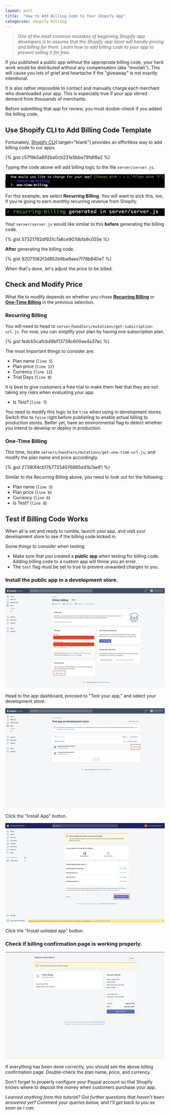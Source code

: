 ```yaml
---
layout: post
title:  "How to Add Billing Code to Your Shopify App"
categories: shopify billing
---
```


> *One of the most common mistakes of beginning Shopify app developers is to assume that the Shopify app store will handle pricing and billing for them. Learn how to add billing code to your app to prevent selling it for free.*

If you published a public app without the appropriate billing code, your hard work would be distributed without any compensation (aka "moolah"). This will cause you lots of grief and heartache if the "giveaway" is not exactly intentional. 

It is also rather impossible to contact and manually charge each merchant who downloaded your app. This is especially true if your app stirred demand from thousands of merchants.

Before submitting that app for review, you must double-check if you added the billing code.

## Use Shopify CLI to Add Billing Code Template
Fortunately, [Shopify CLI](https://www.shopify.com.ph/partners/blog/cli-tool){:target="blank"} provides an effortless way to add billing code to our apps. 

{% gist c57f9b5a892ba0cb231e5bbe791df8a2 %}

Typing the code above will add billing logic to the file `server/server.js`. 

![How would you like to charge for your app?](/assets/images/shopify-billing-1.png)

For this example, we select **Recurring Billing**. You will want to pick this, too, if you're going to earn monthly recurring revenue from Shopify.

![server/server.js will be modified](/assets/images/shopify-billing-2.png)

Your `server/server.js` would like similar to this **before** generating the billing code.

{% gist 57321792df831c7a6ce907dbfa9c055e %}

**After** generating the billing code.

{% gist 92071062f3d852b8ba9aee7f78b840e7 %}

When that's done, let's adjust the price to be billed.

## Check and Modify Price 
What file to modify depends on whether you chose [**Recurring Billing**](#recurring-billing) or [**One-Time Billing**](#one-time-billing) in the previous selection. 

### Recurring Billing
You will need to head to `server/handlers/mutations/get-subscription-url.js`. For now, you can simplify your plan by having one subscription plan.   

{% gist fedcb5cafcb49bf13738c600ee4a37ac %}

The most important things to consider are:
* Plan name (`line 5`)
* Plan price (`line 12`)
* Currency (`line 12`)
* Trial Days (`line 8`)

It is best to give customers a free trial to make them feel that they are not taking any risks when evaluating your app.

* Is Test? (`line 7`)

You need to modify this logic to be `true` when using in development stores. Switch this to `false` right before publishing to enable actual billing to production stores. Better yet, have an environmental flag to detect whether you intend to develop or deploy in production.

### One-Time Billing
This time, locate `servers/handlers/mutations/get-one-time-url.js`, and modify the plan name and price accordingly.

{% gist 27380f4cb17b77334076865d41b7ae81 %}

Similar to the Recurring Billing above, you need to look out for the following:
* Plan name (`line 5`)
* Plan price (`line 6`)
* Currency (`line 6`)
* Is Test? (`line 8`)

## Test if Billing Code Works
When all is set and ready to rumble, launch your app, and visit your development store to see if the billing code kicked in.

Some things to consider when testing:
* Make sure that you created a **public app** when testing for billing code. Adding billing code to a custom app will throw you an error.
* The `test` flag must be set to true to prevent unwanted charges to you.

### Install the public app in a development store.

![](/assets/images/shopify-billing-3.png)

Head to the app dashboard, proceed to "Test your app," and select your development store.

![](/assets/images/shopify-billing-4.png)

Click the "Install App" button.

![](/assets/images/shopify-billing-5.png)

Click the  "Install unlisted app" button.

### Check if billing confirmation page is working properly.

![The billing confirmation page](/assets/images/shopify-billing-6.png)

If everything has been done correctly, you should see the above billing confirmation page. Double-check the plan name, price, and currency. 

Don't forget to properly configure your Paypal account so that Shopify knows where to deposit the money when customers purchase your app.

*Learned anything from this tutorial? Got further questions that haven't been answered yet? Comment your queries below, and I'll get back to you as soon as I can.*
